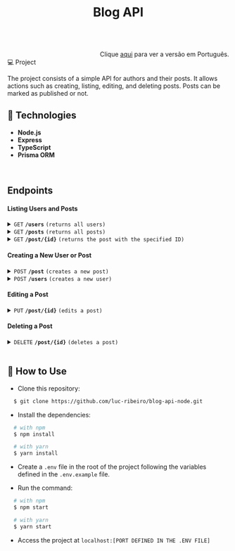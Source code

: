 <h1 align="center">
  Blog API
<br>
<br>
</h1>
<br>

<div align="right">
    Clique <a href="https://github.com/luc-ribeiro/blog-api-node/blob/master/README-PTBR.md">aqui</a> para ver a versão em Português.
</div

## 💻 Project
The project consists of a simple API for authors and their posts. It allows actions such as creating, listing, editing, and deleting posts.
Posts can be marked as published or not.

## 🚀 Technologies

- **Node.js** 
- **Express**
- **TypeScript**
- **Prisma ORM**

<br>

## Endpoints

#### Listing Users and Posts

<details>
 <summary><code>GET</code> <code><b>/users</b></code> <code>(returns all users)</code></summary>

##### Parameters

> None

##### Responses

> | http code     | content-type                      | response                                                            |
> |---------------|-----------------------------------|---------------------------------------------------------------------|
> | `200`         | `application/json`                | JSON containing all users                                           |

##### cURL Example

> ```javascript
>  curl -X GET -H "Content-Type: application/json" http://localhost:4000/users
> ```

</details>

<details>
 <summary><code>GET</code> <code><b>/posts</b></code> <code>(returns all posts)</code></summary>

##### Parameters

> None

##### Responses

> | http code     | content-type                      | response                                                            |
> |---------------|-----------------------------------|---------------------------------------------------------------------|
> | `200`         | `application/json`                | JSON containing all blog posts                                      |

##### cURL Example

> ```javascript
>  curl -X GET -H "Content-Type: application/json" http://localhost:4000/posts
> ```

</details>

<details>
 <summary><code>GET</code> <code><b>/post/{id}</b></code> <code>(returns the post with the specified ID)</code></summary>

##### Parameters

> | name   |  type      | data type      | description                                          |
> |--------|------------|----------------|------------------------------------------------------|
> | `id`   |  required  | string         | The unique identifier of the post                    |

##### Responses

> | http code     | content-type                      | response                                                            |
> |---------------|-----------------------------------|---------------------------------------------------------------------|
> | `200`         | `application/json`                | JSON containing the post with the specified ID                      |

##### cURL Example

> ```javascript
>  curl -X GET -H "Content-Type: application/json" http://localhost:4000/post/id
> ```

</details>

#### Creating a New User or Post

<details>
 <summary><code>POST</code> <code><b>/post</b></code> <code>(creates a new post)</code></summary>

##### Parameters

> | name      |  type     | data type               | description                                                           |
> |-----------|-----------|-------------------------|-----------------------------------------------------------------------|
> | title     |  required | string                  | Title of the post                                                     |
> | body      |  required | string                  | Content of the post                                                   |
> | author    |  required | int                     | Unique identifier of the post author                                  |


##### Responses

> | http code     | content-type                      | response                                                            |
> |---------------|-----------------------------------|---------------------------------------------------------------------|
> | `201`         | `text/plain;charset=UTF-8`        | `Post created successfully`                                         |
> | `400`         | `application/json`                | `{"code":"400","message":"Bad Request"}`                            |
> | `405`         | `text/html;charset=utf-8`         | None                                                                |

##### cURL Example

> ```javascript
>  curl -X POST -H "Content-Type: application/json" --data @post.json http://localhost:4000/posts
> ```

</details>

<details>
 <summary><code>POST</code> <code><b>/users</b></code> <code>(creates a new user)</code></summary>

##### Parameters

> | name      |  type     | data type               | description                                                           |
> |-----------|-----------|-------------------------|-----------------------------------------------------------------------|
> | email     |  required | string                  | User's email                                                          |
> | name      |  required | string                  | User's name                                                           |
> | age       |  optional | int                     | User's age                                                            |


##### Responses

> | http code     | content-type                      | response                                                            |
> |---------------|-----------------------------------|---------------------------------------------------------------------|
> | `201`         | `text/plain;charset=UTF-8`        | `User created successfully`                                         |
> | `400`         | `application/json`                | `{"code":"400","message":"Bad Request"}`                            |
> | `405`         | `text/html;charset=utf-8`         | None                                                                |

##### cURL Example

> ```javascript
>  curl -X POST -H "Content-Type: application/json" --data @user.json http://localhost:4000/users
> ```

</details>

#### Editing a Post

<details>
 <summary><code>PUT</code> <code><b>/post/{id}</b></code> <code>(edits a post)</code></summary>

##### Parameters

> | name      |  type     | data type               | description                                                           |
> |-----------|-----------|-------------------------|-----------------------------------------------------------------------|
> | id        |  required | int                     | Unique identifier of the post                                         |

##### Responses

> | http code     | content-type                      | response                                                            |
> |---------------|-----------------------------------|---------------------------------------------------------------------|
> | `200`         | `text/plain;charset=UTF-8`        | Returns the edited post                                             |
> | `400`         | `application/json`                | `{"code":"400","message":"Bad Request"}`                            |
> | `405`         | `text/html;charset=utf-8`         | None                                                                |

##### cURL Example

> ```javascript
>  curl -X PUT -H "Content-Type: application/json" --data @put.json http://localhost:4000/post/id
> ```

</details>

#### Deleting a Post

<details>
 <summary><code>DELETE</code> <code><b>/post/{id}</b></code> <code>(deletes a post)</code></summary>

##### Parameters

> | name      |  type     | data type               | description                                                           |
> |-----------|-----------|-------------------------|-----------------------------------------------------------------------|
> | id        |  required | int                     | Unique identifier of the post                                         |

##### Responses

> | http code     | content-type                      | response                                                            |
> |---------------|-----------------------------------|---------------------------------------------------------------------|
> | `200`         | `text/plain;charset=UTF-8`        | Returns a status true                                               |
> | `400`         | `application/json`                | `{"code":"400","message":"Bad Request"}`                            |
> | `405`         | `text/html;charset=utf-8`         | None                                                                |

##### cURL Example

> ```javascript
>  curl -X DELETE -H "Content-Type: application/json" http://localhost:4000/post/id
> ```

</details>

<br>

## :page_facing_up: How to Use

- Clone this repository:

```sh
  $ git clone https://github.com/luc-ribeiro/blog-api-node.git
```

- Install the dependencies:

```sh
  # with npm
  $ npm install

  # with yarn
  $ yarn install
```

- Create a `.env` file in the root of the project following the variables defined in the `.env.example` file.

- Run the command:

```sh
  # with npm
  $ npm start

  # with yarn
  $ yarn start
```

- Access the project at `localhost:[PORT DEFINED IN THE .ENV FILE]`
